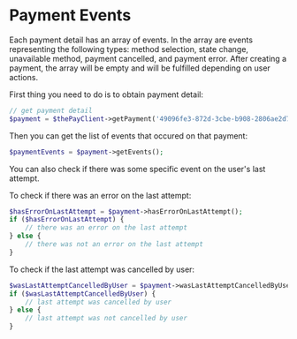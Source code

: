 # Payment Events

Each payment detail has an array of events. In the array are events representing the following types: method selection, state change, unavailable method, payment cancelled, and payment error.
After creating a payment, the array will be empty and will be fulfilled depending on user actions.

First thing you need to do is to obtain payment detail:

```php
// get payment detail
$payment = $thePayClient->getPayment('49096fe3-872d-3cbe-b908-2806ae2d7c79');
```

Then you can get the list of events that occured on that payment:

```php
$paymentEvents = $payment->getEvents();
```

You can also check if there was some specific event on the user's last attempt.

To check if there was an error on the last attempt:

```php
$hasErrorOnLastAttempt = $payment->hasErrorOnLastAttempt();
if ($hasErrorOnLastAttempt) {
    // there was an error on the last attempt
} else {
    // there was not an error on the last attempt
}
```

To check if the last attempt was cancelled by user:

```php
$wasLastAttemptCancelledByUser = $payment->wasLastAttemptCancelledByUser();
if ($wasLastAttemptCancelledByUser) {
    // last attempt was cancelled by user
} else {
    // last attempt was not cancelled by user
}
```
